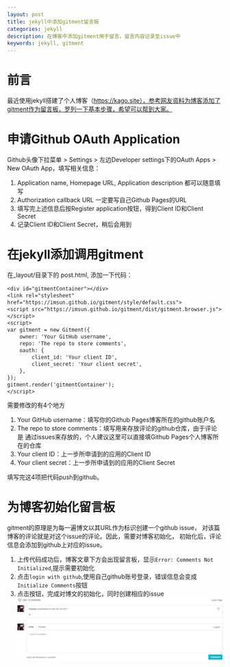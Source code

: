 ```yaml
---
layout: post
title: jekyll中添加gitment留言板
categories: jekyll
description: 在博客中添加gitment用于留言，留言内容记录至issue中
keywords: jekyll, gitment
---
```


# 前言
最近使用jekyll搭建了个人博客（https://kago.site），参考网友资料为博客添加了gitment作为留言板，罗列一下基本步骤，希望可以帮到大家。

# 申请Github OAuth Application
Github头像下拉菜单 > Settings > 左边Developer settings下的OAuth Apps > New OAuth App，填写相关信息：
1. Application name, Homepage URL, Application description 都可以随意填写
2. Authorization callback URL 一定要写自己Github Pages的URL
3. 填写完上述信息后按Register application按钮，得到Client ID和Client Secret
4. 记录Client ID和Client Secret，稍后会用到

# 在jekyll添加调用gitment
在_layout/目录下的 post.html, 添加一下代码：
```
<div id="gitmentContainer"></div>
<link rel="stylesheet" href="https://imsun.github.io/gitment/style/default.css">
<script src="https://imsun.github.io/gitment/dist/gitment.browser.js"></script>
<script>
var gitment = new Gitment({
    owner: 'Your GitHub username',
    repo: 'The repo to store comments',
    oauth: {
        client_id: 'Your client ID',
        client_secret: 'Your client secret',
    },
});
gitment.render('gitmentContainer');
</script>
```
需要修改的有4个地方

1. Your GitHub username：填写你的Github Pages博客所在的github账户名
2. The repo to store comments：填写用来存放评论的github仓库，由于评论是 通过issues来存放的，个人建议这里可以直接填Github Pages个人博客所在的仓库
3. Your client ID：上一步所申请到的应用的Client ID
4. Your client secret：上一步所申请到的应用的Client Secret

填写完这4项把代码push到github。

# 为博客初始化留言板
gitment的原理是为每一遍博文以其URL作为标识创建一个github issue， 对该篇博客的评论就是对这个issue的评论。因此，需要对博客初始化， 初始化后，评论信息会添加到github上对应的issue。
1. 上传代码成功后，博客文章下方会出现留言板，显示```Error: Comments Not Initialized```,提示需要初始化
2. 点击```login with github```,使用自己github账号登录，错误信息会变成```Initialize Comments```按钮
3. 点击按钮，完成对博文的初始化，同时创建相应的issue
![gitment](/images/posts/gitment/gitment.png)


